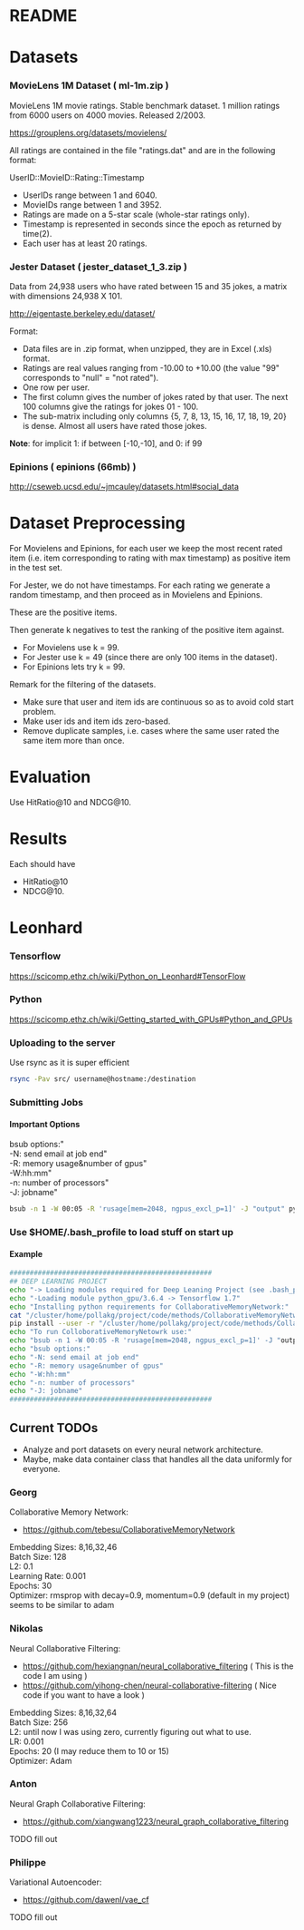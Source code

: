 # README 

# Datasets
### MovieLens 1M Dataset ( ml-1m.zip )

MovieLens 1M movie ratings. Stable benchmark dataset. 1 million ratings from 6000 users on 4000 movies. Released 2/2003. 

https://grouplens.org/datasets/movielens/

All ratings are contained in the file "ratings.dat" and are in the
following format:

UserID::MovieID::Rating::Timestamp

- UserIDs range between 1 and 6040. 
- MovieIDs range between 1 and 3952.
- Ratings are made on a 5-star scale (whole-star ratings only).
- Timestamp is represented in seconds since the epoch as returned by time(2).
- Each user has at least 20 ratings.

### Jester Dataset ( jester_dataset_1_3.zip )

Data from 24,938 users who have rated between 15 and 35 jokes, a matrix with dimensions 24,938 X 101.

http://eigentaste.berkeley.edu/dataset/

Format:
- Data files are in .zip format, when unzipped, they are in Excel (.xls) format.
- Ratings are real values ranging from -10.00 to +10.00 (the value "99" corresponds to "null" = "not rated").
- One row per user.
- The first column gives the number of jokes rated by that user. The next 100 columns give the ratings for jokes 01 - 100.
- The sub-matrix including only columns {5, 7, 8, 13, 15, 16, 17, 18, 19, 20} is dense. Almost all users have rated those jokes.

**Note**: for implicit 1: if between [-10,-10], and 0: if 99 

### Epinions ( epinions (66mb) )
http://cseweb.ucsd.edu/~jmcauley/datasets.html#social_data

# Dataset Preprocessing

For Movielens and Epinions, for each user we keep the most recent rated item (i.e. item corresponding to rating with max timestamp) as positive item in the test set.

For Jester, we do not have timestamps. For each rating we generate a random timestamp, and then proceed as in Movielens and Epinions.

These are the positive items.

Then generate k negatives to test the ranking of the positive item against.
- For Movielens use k = 99.
- For Jester use k = 49 (since there are only 100 items in the dataset).
- For Epinions lets try k = 99.

Remark for the filtering of the datasets.
- Make sure that user and item ids are continuous so as to avoid cold start problem.
- Make user ids and item ids zero-based.
- Remove duplicate samples, i.e. cases where the same user rated the same item more than once.

# Evaluation

Use HitRatio@10 and NDCG@10.

# Results 
Each should have
- HitRatio@10 
- NDCG@10.

# Leonhard

### Tensorflow 
https://scicomp.ethz.ch/wiki/Python_on_Leonhard#TensorFlow

### Python 
https://scicomp.ethz.ch/wiki/Getting_started_with_GPUs#Python_and_GPUs

### Uploading to the server 
Use rsync as it is super efficient

``` bash
rsync -Pav src/ username@hostname:/destination
```

### Submitting Jobs
#### Important Options
bsub options:"  
-N: send email at job end"  
-R: memory usage&number of gpus"  
-W:hh:mm"  
-n: number of processors"  
-J: jobname"  

```bash
bsub -n 1 -W 00:05 -R 'rusage[mem=2048, ngpus_excl_p=1]' -J "output" python my_script.py
```
### Use $HOME/.bash_profile to load stuff on start up
#### Example
```bash
##################################################
## DEEP LEARNING PROJECT
echo "-> Loading modules required for Deep Leaning Project (see .bash_progile)"
echo "-Loading module python_gpu/3.6.4 -> Tensorflow 1.7"
echo "Installing python requirements for CollaborativeMemoryNetwork:"
cat "/cluster/home/pollakg/project/code/methods/CollaborativeMemoryNetwork/requirements.txt"
pip install --user -r "/cluster/home/pollakg/project/code/methods/CollaborativeMemoryNetwork/requirements.txt"
echo "To run ColloborativeMemoryNetowrk use:"
echo "bsub -n 1 -W 00:05 -R 'rusage[mem=2048, ngpus_excl_p=1]' -J "output" python train.py --gpu 0 --dataset data/citeulike-a.npz --pretrain pretrain/citeulike-a_e50.npz"
echo "bsub options:"
echo "-N: send email at job end"
echo "-R: memory usage&number of gpus"
echo "-W:hh:mm"
echo "-n: number of processors"
echo "-J: jobname"
##################################################
```

## Current TODOs
- Analyze and port datasets on every neural network architecture.
- Maybe, make data container class that handles all the data uniformly for everyone.

### Georg
Collaborative Memory Network:
- https://github.com/tebesu/CollaborativeMemoryNetwork

Embedding Sizes: 8,16,32,46  
Batch Size: 128  
L2: 0.1  
Learning Rate: 0.001  
Epochs: 30  
Optimizer: rmsprop with decay=0.9, momentum=0.9 (default in my project) seems to be similar to adam 

### Nikolas
Neural Collaborative Filtering: 
- https://github.com/hexiangnan/neural_collaborative_filtering ( This is the code I am using )
- https://github.com/yihong-chen/neural-collaborative-filtering ( Nice code if you want to have a look )

Embedding Sizes: 8,16,32,64  
Batch Size: 256  
L2: until now I was using zero, currently figuring out what to use.  
LR: 0.001  
Epochs: 20 (I may reduce them to 10 or 15)  
Optimizer: Adam  

### Anton
Neural Graph Collaborative Filtering:
- https://github.com/xiangwang1223/neural_graph_collaborative_filtering

TODO fill out

### Philippe
Variational Autoencoder: 
- https://github.com/dawenl/vae_cf

TODO fill out

